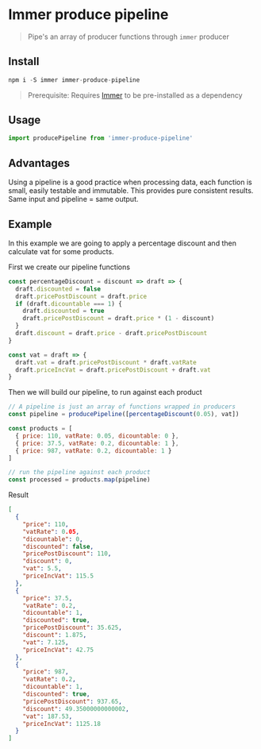 # Immer produce pipeline

> Pipe's an array of producer functions through `immer` producer


## Install
```js
npm i -S immer immer-produce-pipeline
```
> Prerequisite: Requires [Immer](https://immerjs.github.io/immer/docs/introduction) to be pre-installed as a dependency

## Usage
```js
import producePipeline from 'immer-produce-pipeline'
```
## Advantages
Using a pipeline is a good practice when processing data, each function is small, easily testable and immutable. This provides pure consistent results. Same input and pipeline = same output.

## Example
In this example we are going to apply a percentage discount and then calculate vat for some products.

First we create our pipeline functions
```js
const percentageDiscount = discount => draft => {
  draft.discounted = false
  draft.pricePostDiscount = draft.price
  if (draft.dicountable === 1) {
    draft.discounted = true
    draft.pricePostDiscount = draft.price * (1 - discount)
  }
  draft.discount = draft.price - draft.pricePostDiscount
}

const vat = draft => {
  draft.vat = draft.pricePostDiscount * draft.vatRate
  draft.priceIncVat = draft.pricePostDiscount + draft.vat
}
```

Then we will build our pipeline, to run against each product
```js
// A pipeline is just an array of functions wrapped in producers
const pipeline = producePipeline([percentageDiscount(0.05), vat])

const products = [
  { price: 110, vatRate: 0.05, dicountable: 0 },
  { price: 37.5, vatRate: 0.2, dicountable: 1 },
  { price: 987, vatRate: 0.2, dicountable: 1 }
]

// run the pipeline against each product
const processed = products.map(pipeline)
```

Result
```json
[
  { 
    "price": 110,
    "vatRate": 0.05,
    "dicountable": 0,
    "discounted": false,
    "pricePostDiscount": 110,
    "discount": 0,
    "vat": 5.5,
    "priceIncVat": 115.5
  },
  {
    "price": 37.5,
    "vatRate": 0.2,
    "dicountable": 1,
    "discounted": true,
    "pricePostDiscount": 35.625,
    "discount": 1.875,
    "vat": 7.125,
    "priceIncVat": 42.75
  },
  {
    "price": 987,
    "vatRate": 0.2,
    "dicountable": 1,
    "discounted": true,
    "pricePostDiscount": 937.65,
    "discount": 49.35000000000002,
    "vat": 187.53,
    "priceIncVat": 1125.18
  }
]
```

